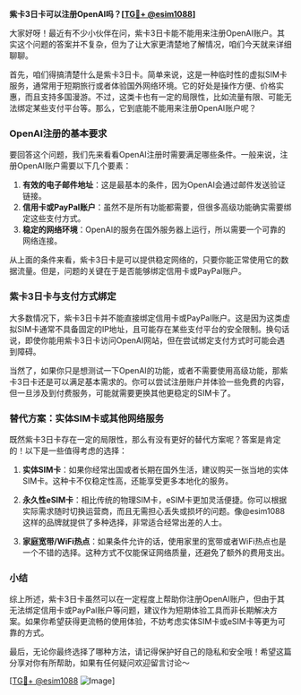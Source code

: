 **紫卡3日卡可以注册OpenAI吗？[[TG💪+ @esim1088](https://t.me/s/esim1088)]**

大家好呀！最近有不少小伙伴在问，紫卡3日卡能不能用来注册OpenAI账户。其实这个问题的答案并不复杂，但为了让大家更清楚地了解情况，咱们今天就来详细聊聊。

首先，咱们得搞清楚什么是紫卡3日卡。简单来说，这是一种临时性的虚拟SIM卡服务，通常用于短期旅行或者体验国外网络环境。它的好处是操作方便、价格实惠，而且支持多国漫游。不过，这类卡也有一定的局限性，比如流量有限、可能无法绑定某些支付平台等。那么，它到底能不能用来注册OpenAI账户呢？

### OpenAI注册的基本要求

要回答这个问题，我们先来看看OpenAI注册时需要满足哪些条件。一般来说，注册OpenAI账户需要以下几个要素：

1. **有效的电子邮件地址**：这是最基本的条件，因为OpenAI会通过邮件发送验证链接。
2. **信用卡或PayPal账户**：虽然不是所有功能都需要，但很多高级功能确实需要绑定这些支付方式。
3. **稳定的网络环境**：OpenAI的服务在国外服务器上运行，所以需要一个可靠的网络连接。

从上面的条件来看，紫卡3日卡是可以提供稳定网络的，只要你能正常使用它的数据流量。但是，问题的关键在于是否能够绑定信用卡或PayPal账户。

### 紫卡3日卡与支付方式绑定

大多数情况下，紫卡3日卡并不能直接绑定信用卡或PayPal账户。这是因为这类虚拟SIM卡通常不具备固定的IP地址，且可能存在某些支付平台的安全限制。换句话说，即使你能用紫卡3日卡访问OpenAI网站，但在尝试绑定支付方式时可能会遇到障碍。

当然了，如果你只是想测试一下OpenAI的功能，或者不需要使用高级功能，那紫卡3日卡还是可以满足基本需求的。你可以尝试注册账户并体验一些免费的内容，但一旦涉及到付费服务，可能就需要更换其他更稳定的SIM卡了。

### 替代方案：实体SIM卡或其他网络服务

既然紫卡3日卡存在一定的局限性，那么有没有更好的替代方案呢？答案是肯定的！以下是一些值得考虑的选择：

1. **实体SIM卡**：如果你经常出国或者长期在国外生活，建议购买一张当地的实体SIM卡。这种卡不仅稳定性高，还能享受更多本地化的服务。
   
2. **永久性eSIM卡**：相比传统的物理SIM卡，eSIM卡更加灵活便捷。你可以根据实际需求随时切换运营商，而且无需担心丢失或损坏的问题。像@esim1088这样的品牌就提供了多种选择，非常适合经常出差的人士。

3. **家庭宽带/WiFi热点**：如果条件允许的话，使用家里的宽带或者WiFi热点也是一个不错的选择。这种方式不仅能保证网络质量，还避免了额外的费用支出。

### 小结

综上所述，紫卡3日卡虽然可以在一定程度上帮助你注册OpenAI账户，但由于其无法绑定信用卡或PayPal账户等问题，建议作为短期体验工具而非长期解决方案。如果你希望获得更流畅的使用体验，不妨考虑实体SIM卡或eSIM卡等更为可靠的方式。

最后，无论你最终选择了哪种方法，请记得保护好自己的隐私和安全哦！希望这篇分享对你有所帮助，如果有任何疑问欢迎留言讨论～

[[TG💪+ @esim1088](https://t.me/s/esim1088) ![Image](https://i.postimg.cc/4NQfJmqS/Snipaste-2025-05-13-00-14-12.png)]